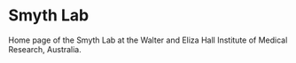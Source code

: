 # Smyth Lab

Home page of the Smyth Lab at the Walter and Eliza Hall Institute of Medical Research, Australia.
